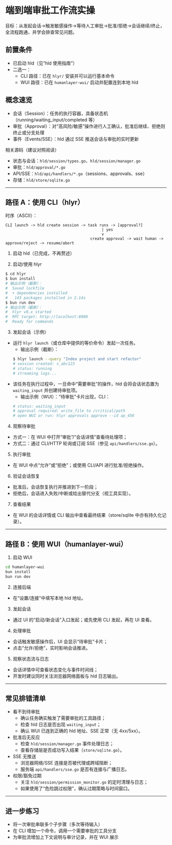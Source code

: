 # 端到端审批工作流实操

目标：从发起会话→触发敏感操作→等待人工审批→批准/拒绝→会话继续/终止，全流程跑通，并学会排查常见问题。

## 前置条件
- 已启动 hld（见“hld 使用指南”）
- 二选一：
  - CLI 路径：已在 `hlyr/` 安装并可以运行基本命令
  - WUI 路径：已在 `humanlayer-wui/` 启动并配置连到本地 hld

## 概念速览
- 会话（Session）：任务的执行容器，具备状态机（running/waiting_input/completed 等）
- 审批（Approval）：对“高风险/敏感”操作进行人工确认，批准后继续、拒绝则终止或分支处理
- 事件（Events/SSE）：hld 通过 SSE 推送会话与审批的实时更新

相关源码（建议对照阅读）
- 状态与会话：`hld/session/types.go`、`hld/session/manager.go`
- 审批：`hld/approval/*.go`
- API/SSE：`hld/api/handlers/*.go`（sessions、approvals、sse）
- 存储：`hld/store/sqlite.go`

---

## 路径 A：使用 CLI（hlyr）

时序（ASCII）：
```
CLI launch -> hld create session -> task runs -> [approval?]
                                          | yes
                                          v
                                     create approval -> wait human -> approve/reject -> resume/abort
```

1) 启动 hld（已完成，不再赘述）

2) 启动/使用 hlyr
```bash
$ cd hlyr
$ bun install
# 输出示例（截断）：
#  Saved lockfile
#  + dependencies installed
#   143 packages installed in 2.14s
$ bun run dev
# 输出示例（截断）：
#  hlyr v0.x started
#  RPC target: http://localhost:8080
#  Ready for commands
```

3) 发起会话（示例）
- 运行 `hlyr launch`（或仓库中提供的等价命令）发起一次任务。
  - 输出示例（截断）：
  ```bash
  $ hlyr launch --query "Index project and start refactor"
  # session created: s_abc123
  # status: running
  # streaming logs...
  ```
- 该任务在执行过程中，一旦命中“需要审批”的操作，hld 会将会话状态置为 `waiting_input` 并创建待审批项。
  - 输出示例（WUI）：“待审批”卡片出现，CLI：
  ```bash
  # status: waiting_input
  # approval required: write_file to /critical/path
  # open WUI or run: hlyr approvals approve --id ap_456
  ```

4) 观察待审批
- 方式一：在 WUI 中打开“审批”/“会话详情”查看待处理项；
- 方式二：通过 CLI/HTTP 轮询或订阅 SSE（参见 `api/handlers/sse.go`）。

5) 执行审批
- 在 WUI 中点“允许”或“拒绝”；或使用 CLI/API 进行批准/拒绝操作。

6) 验证会话恢复
- 批准后，会话恢复执行并推进到下一阶段；
- 拒绝后，会话进入失败/中断或给出替代分支（视工具实现）。

7) 查看结果
- 在 WUI 的会话详情或 CLI 输出中查看最终结果（store/sqlite 中亦有持久化记录）。

---

## 路径 B：使用 WUI（humanlayer-wui）

1) 启动 WUI
```bash
cd humanlayer-wui
bun install
bun run dev
```

2) 连接后端
- 在“设置/连接”中填写本地 hld 地址。

3) 发起会话
- 通过 UI 的“启动/新会话”入口发起；或先使用 CLI 发起，再在 UI 查看。

4) 处理审批
- 会话触发敏感操作后，UI 会显示“待审批”卡片；
- 点击“允许/拒绝”，实时影响会话推进。

5) 观察状态流与日志
- 会话详情中可查看状态变化与事件时间线；
- 开发时建议同时关注浏览器网络面板与 hld 日志输出。

---

## 常见排错清单
- 看不到待审批
  - 确认任务确实触发了需要审批的工具路径；
  - 检查 hld 日志是否出现 `waiting_input`；
  - 确认 WUI 已连到正确的 hld 地址、SSE 正常（无 4xx/5xx）。
- 批准后无反应
  - 检查 `hld/session/manager.go` 事件处理日志；
  - 查看存储层是否成功写入结果（`store/sqlite.go`）。
- SSE 无推送
  - 浏览器网络/SSE 连接是否被代理或跨域阻断；
  - 服务端 `api/handlers/sse.go` 是否有连接与广播日志。
- 权限/豁免过期
  - 关注 `hld/session/permission_monitor.go` 的定时清理与日志；
  - 如果使用了“危险跳过权限”，确认过期策略与时间窗口。

---

## 进一步练习
- 将一次审批串联多个子步骤（多次等待输入）
- 在 CLI 增加一个命令，调用一个需要审批的工具分支
- 为审批流增加上下文说明与审计记录，并在 WUI 展示
